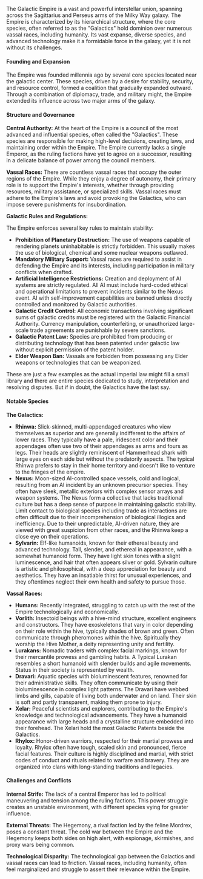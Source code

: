 The Galactic Empire is a vast and powerful interstellar union, 
spanning across the Sagittarius and Perseus arms of the Milky Way galaxy. 
The Empire is characterized by its hierarchical structure, 
where the core species, often referred to as the "Galactics" 
hold dominion over numerous vassal races, including humanity.
Its vast expanse, diverse species, and advanced technology make it a formidable force in the galaxy,
yet it is not without its challenges.

#### Founding and Expansion

The Empire was founded millennia ago by several core species located near the galactic center. 
These species, driven by a desire for stability, security, and resource control, formed a coalition that gradually expanded outward. 
Through a combination of diplomacy, trade, and military might, the Empire extended its influence across two major arms of the galaxy.

#### Structure and Governance

**Central Authority:**
At the heart of the Empire is a council of the most advanced and influential species, often called the "Galactics". 
These species are responsible for making high-level decisions, creating laws, and maintaining order within the Empire. 
The Empire currently lacks a single Emperor, as the ruling factions have yet to agree on a successor, 
resulting in a delicate balance of power among the council members.

**Vassal Races:**
There are countless vassal races that occupy the outer regions of the Empire. 
While they enjoy a degree of autonomy, their primary role is to support the Empire's interests, 
whether through providing resources, military assistance, or specialized skills.
Vassal races must adhere to the Empire's laws and avoid provoking the Galactics, 
who can impose severe punishments for insubordination.

**Galactic Rules and Regulations:**

The Empire enforces several key rules to maintain stability:

- **Prohibition of Planetary Destruction:** 
  The use of weapons capable of rendering planets uninhabitable is strictly forbidden.
  This usually makes the use of biological, chemical and some nuclear weapons outlawed.
- **Mandatory Military Support:** 
  Vassal races are required to assist in defending the Empire and its interests, 
  including participation in military conflicts when drafted.
- **Artificial Intelligence Restrictions:** 
  Creation and deployment of AI systems are strictly regulated. 
  All AI must include hard-coded ethical and operational limitations to prevent incidents similar to the Nexus event.
  AI with self-improvement capabilities are banned unless directly controlled and monitored by Galactic authorities.
- **Galactic Credit Control:**
  All economic transactions involving significant sums of galactic credits must be registered with the Galactic Financial Authority.
  Currency manipulation, counterfeiting, or unauthorized large-scale trade agreements are punishable by severe sanctions.
- **Galactic Patent Law:**
  Species are prohibited from producing or distributing technology that has been patented 
  under galactic law without explicit permission of the patent holder.
- **Elder Weapon Ban:**
  Vassals are forbidden from possessing any Elder weapons or technologies that can be weaponized.

These are just a few examples as the actual imperial law might fill a small library and there are
entire species dedicated to study, interpretation and resolving disputes. 
But if in doubt, the Galactics have the last say.

#### Notable Species

**The Galactics:**
- **Rhinwa:** 
  Slick-skinned, multi-appendaged creatures who view themselves as superior and are generally indifferent to the affairs of lower races.
  They typically have a pale, iridescent color and their appendages often use two of their appendages as arms and fours as legs.
  Their heads are slightly reminiscent of Hammerhead shark with large eyes on each side but without the predatorily aspects.
  The typical Rhinwa prefers to stay in their home territory and doesn't like to venture to the fringes of the empire.
- **Nexus:** 
  Moon-sized AI-controlled space vessels, cold and logical, resulting from an AI incident by an unknown precursor species.
  They often have sleek, metallic exteriors with complex sensor arrays and weapon systems.
  The Nexus form a collective that lacks traditional culture but has a deep sense of purpose in maintaining galactic stability.
  Limit contact to biological species including trade as interactions are often difficult due to their incomprehension of biological illogics and inefficiency.
  Due to their unpredictable, AI-driven nature, they are viewed with great suspicion from other races, and the Rhinwa keep a close eye on their operations.
- **Sylvarin:**
  Elf-like humanoids, known for their ethereal beauty and advanced technology.
  Tall, slender, and ethereal in appearance, with a somewhat humanoid form.
  They have light skin tones with a slight luminescence, and hair that often appears silver or gold.
  Sylvarin culture is artistic and philosophical, with a deep appreciation for beauty and aesthetics.
  They have an insatiable thirst for unusual experiences, and they oftentimes neglect their own health and safety to pursue those.

**Vassal Races:**
- **Humans:** 
  Recently integrated, struggling to catch up with the rest of the Empire technologically and economically.
- **Vorlith:** 
  Insectoid beings with a hive-mind structure, excellent engineers and constructors.
  They have exoskeletons that vary in color depending on their role within the hive, typically shades of brown and green.
  Often communicate through pheromones within the hive.
  Spiritually they worship the Hive Mother, a deity representing unity and fertility.
- **Lurakans:** 
  Nomadic traders with complex facial markings, known for their mercantile prowess and gambling habits.
  A Typical Lurakan resembles a short humanoid with slender builds and agile movements.
  Status in their society is represented by wealth.
- **Dravari:** 
  Aquatic species with bioluminescent features, renowned for their administrative skills.
  They often communicate by using their bioluminescence in complex light patterns.
  The Dravari have webbed limbs and gills, capable of living both underwater and on land.
  Their skin is soft and partly transparent, making them prone to injury.
- **Xelar:** 
  Peaceful scientists and explorers, contributing to the Empire's knowledge and technological advancements.
  They have a humanoid appearance with large heads and a crystalline structure embedded into their forehead.
  The Xelari hold the most Galactic Patents beside the Galactics.
- **Rhylox:**
  Honor-driven warriors, respected for their martial prowess and loyalty.
  Rhylox often have tough, scaled skin and pronounced, fierce facial features.
  Their culture is highly disciplined and martial, with strict codes of conduct and rituals related to warfare and bravery.
  They are organized into clans with long-standing traditions and legacies.

#### Challenges and Conflicts

**Internal Strife:**
The lack of a central Emperor has led to political maneuvering and tension among the ruling factions. 
This power struggle creates an unstable environment, with different species vying for greater influence.

**External Threats:**
The Hegemony, a rival faction led by the feline Mordrex, poses a constant threat. 
The cold war between the Empire and the Hegemony keeps both sides on high alert, 
with espionage, skirmishes, and proxy wars being common.

**Technological Disparity:**
The technological gap between the Galactics and vassal races can lead to friction. 
Vassal races, including humanity, often feel marginalized and struggle to assert their relevance within the Empire.

